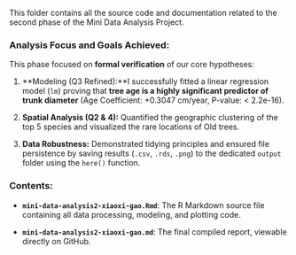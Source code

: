 This folder contains all the source code and documentation related to the second phase of the Mini Data Analysis Project.



### Analysis Focus and Goals Achieved:



This phase focused on **formal verification** of our core hypotheses:



1.  **Modeling (Q3 Refined):**I successfully fitted a linear regression model (`lm`) proving that **tree age is a highly significant predictor of trunk diameter** (Age Coefficient: +0.3047 cm/year, P-value: < 2.2e-16).

2.  **Spatial Analysis (Q2 & 4):** Quantified the geographic clustering of the top 5 species and visualized the rare locations of Old trees.

3.  **Data Robustness:** Demonstrated tidying principles and ensured file persistence by saving results (`.csv`, `.rds`, `.png`) to the dedicated `output` folder using the `here()` function.



### Contents:



* **`mini-data-analysis2-xiaoxi-gao.Rmd`**: The R Markdown source file containing all data processing, modeling, and plotting code.

* **`mini-data-analysis2-xiaoxi-gao.md`**: The final compiled report, viewable directly on GitHub.

